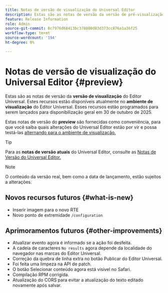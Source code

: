 ```yaml
---
title: Notas de versão de visualização do Universal Editor
description: Estas são as notas de versão da versão de pré-visualização do Universal Editor.
feature: Release Information
role: Admin
source-git-commit: 8c7976d68413bc378800d83d373cc876a1a36f25
workflow-type: tm+mt
source-wordcount: '194'
ht-degree: 0%

---
```



# Notas de versão de visualização do Universal Editor {#preview}

Estas são as notas de versão da **versão de visualização** do Editor Universal. Estes recursos estão disponíveis atualmente no **ambiente de visualização** do Editor Universal. Esses recursos estão programados para serem lançados para disponibilização geral em 30 de outubro de 2025.

Estas notas de versão do **preview** são fornecidas como conveniência, para que você saiba quais alterações do Universal Editor estão por vir e possa testá-las [alternando para o ambiente de visualização.](/help/sites-cloud/authoring/universal-editor/navigation.md#user-properties)

>[!TIP]
>
>Para as **notas de versão atuais** do Universal Editor, consulte as [Notas de Versão do Universal Editor.](/help/release-notes/universal-editor/current.md)

>[!NOTE]
>
>O conteúdo da versão real, bem como a data de lançamento, estão sujeitos a alterações.

## Novos recursos futuros {#what-is-new}

* Inserir imagem para o novo RTE
* Novo ponto de extremidade `/configuration`

## Aprimoramentos futuros {#other-improvements}

* Atualizar evento agora é informado se a ação foi desfeita.
* A cadeia de caracteres `No results` agora depende da localidade do navegador nas marcas do Editor Universal.
* Correção da quebra de linha extra no botão Publicar do Editor Universal.
* Foi feita uma limpeza na API de patch.
* O botão Selecionar conteúdo agora está visível no Safari.
* Compilação RPM corrigida.
* Atualização do CORS para evitar a atualização do texto editado novamente após salvar.

